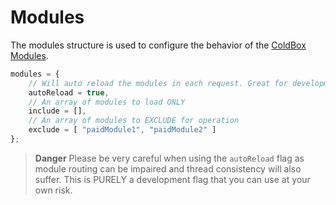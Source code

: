 # Modules

The modules structure is used to configure the behavior of the [ColdBox Modules](../../../../hmvc/modules/).

```javascript
modules = {
    // Will auto reload the modules in each request. Great for development but can cause some loading/re-loading issues
    autoReload = true,
    // An array of modules to load ONLY
    include = [],
    // An array of modules to EXCLUDE for operation
    exclude = [ "paidModule1", "paidModule2" ]
};
```

> **Danger** Please be very careful when using the `autoReload` flag as module routing can be impaired and thread consistency will also suffer. This is PURELY a development flag that you can use at your own risk.
